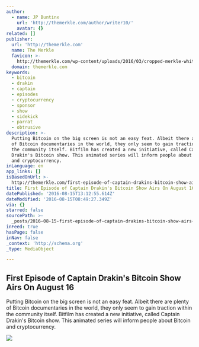```yaml
---
author:
  - name: JP Buntinx
    url: 'http://themerkle.com/author/writer10/'
    avatar: {}
related: []
publisher:
  url: 'http://themerkle.com'
  name: The Merkle
  favicon: >-
    http://themerkle.com/wp-content/uploads/2016/03/cropped-merkle-white-1-192x192.png
  domain: themerkle.com
keywords:
  - bitcoin
  - drakin
  - captain
  - episodes
  - cryptocurrency
  - sponsor
  - show
  - sidekick
  - parrat
  - obtrusive
description: >-
  Putting Bitcoin on the big screen is not an easy feat. Albeit there are plenty
  of Bitcoin documentaries in the world, they only seem to gain traction within
  the community itself. Bitfilm has created a new initiative, called Captain
  Drakin's Bitcoin show. This animated series will inform people about Bitcoin
  and cryptocurrency.
inLanguage: en
app_links: []
isBasedOnUrl: >-
  http://themerkle.com/first-episode-of-captain-drakins-bitcoin-show-airs-on-august-16/
title: First Episode of Captain Drakin's Bitcoin Show Airs On August 16
datePublished: '2016-08-15T13:12:55.614Z'
dateModified: '2016-08-15T08:49:27.349Z'
via: {}
starred: false
sourcePath: >-
  _posts/2016-08-15-first-episode-of-captain-drakins-bitcoin-show-airs-on-augus.md
inFeed: true
hasPage: false
inNav: false
_context: 'http://schema.org'
_type: MediaObject

---
```

<article style=""><h1>First Episode of Captain Drakin's Bitcoin Show Airs On August 16</h1><p>Putting Bitcoin on the big screen is not an easy feat. Albeit there are plenty of Bitcoin documentaries in the world, they only seem to gain traction within the community itself. Bitfilm has created a new initiative, called Captain Drakin's Bitcoin show. This animated series will inform people about Bitcoin and cryptocurrency.</p><img src="http://themerkle.com/wp-content/uploads/2016/08/blue.png" /></article>